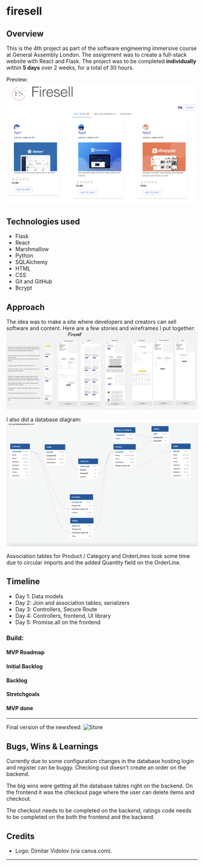 # firesell

## Overview

This is the 4th project as part of the software engineering immersive course at General Assembly London.
The assignment was to create a full-stack website with React and Flask.
The project was to be completed **individually** within **5 days** over 2 weeks, for a total of 30 hours.

Preview: ![preview-screen](./readme_assets/preview-screen.png)

## Technologies used 

- Flask
- React
- Marshmallow
- Python
- SQLAlchemy
- HTML
- CSS
- Git and GitHub
- Bcrypt

## Approach

The idea was to make a site where developers and creators can sell software and content. Here are a few stories and wireframes I put together: 
![miro-screen](./readme_assets/wireframing.png)

I also did a database diagram:
![miro-screen](./readme_assets/D-diagram.png)

Association tables for Product / Category and OrderLines took some time due to circular imports and the added Quantity field on the OrderLine. 

## Timeline
- Day 1: Data models
- Day 2: Join and association tables, serializers
- Day 3: Controllers, Secure Route
- Day 4: Controllers, frontend, UI library
- Day 5: Promise.all on the frontend


### Build:
#### MVP Roadmap

#### Initial Backlog

#### Backlog

#### Stretchgoals

#### MVP done

--------
Final version of the newsfeed:
![Store](./)

## Bugs, Wins & Learnings
Currently due to some configuration changes in the database hosting login and register can be buggy.
Checking out doesn't create an order on the backend.

The big wins were getting all the database tables right on the backend.
On the frontend it was the checkout page where the user can delete items and checkout.

The checkout needs to be completed on the backend, ratings code needs to be completed on the both the frontend and the backend.

## Credits
- Logo: Dimitar Vidolov (via canva.com).
--------
